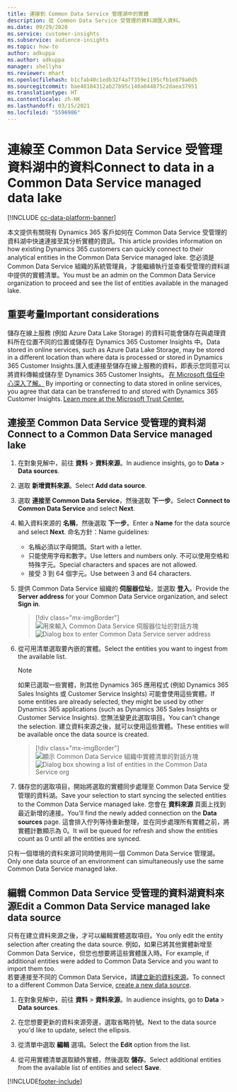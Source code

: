 ```yaml
---
title: 連接到 Common Data Service 管理湖中的實體
description: 從 Common Data Service 受管理的資料湖匯入資料。
ms.date: 09/29/2020
ms.service: customer-insights
ms.subservice: audience-insights
ms.topic: how-to
author: adkuppa
ms.author: adkuppa
manager: shellyha
ms.reviewer: mhart
ms.openlocfilehash: b1cfab40c1edb32f4a7f359e1195cfb1e879a0d5
ms.sourcegitcommit: bae40184312ab27b95c140a044875c2daea37951
ms.translationtype: HT
ms.contentlocale: zh-HK
ms.lasthandoff: 03/15/2021
ms.locfileid: "5596986"
---
```

# <a name="connect-to-data-in-a-common-data-service-managed-data-lake"></a><span data-ttu-id="4312c-103">連線至 Common Data Service 受管理資料湖中的資料</span><span class="sxs-lookup"><span data-stu-id="4312c-103">Connect to data in a Common Data Service managed data lake</span></span>

[!INCLUDE [cc-data-platform-banner](../includes/cc-data-platform-banner.md)]

<span data-ttu-id="4312c-104">本文提供有關現有 Dynamics 365 客戶如何在 Common Data Service 受管理的資料湖中快速連接至其分析實體的資訊。</span><span class="sxs-lookup"><span data-stu-id="4312c-104">This article provides information on how existing Dynamics 365 customers can quickly connect to their analytical entities in the Common Data Service managed lake.</span></span> <span data-ttu-id="4312c-105">您必須是 Common Data Service 組織的系統管理員，才能繼續執行並查看受管理的資料湖中提供的實體清單。</span><span class="sxs-lookup"><span data-stu-id="4312c-105">You must be an admin on the Common Data Service organization to proceed and see the list of entities available in the managed lake.</span></span>

## <a name="important-considerations"></a><span data-ttu-id="4312c-106">重要考量</span><span class="sxs-lookup"><span data-stu-id="4312c-106">Important considerations</span></span>

<span data-ttu-id="4312c-107">儲存在線上服務 (例如 Azure Data Lake Storage) 的資料可能會儲存在與處理資料所在位置不同的位置或儲存在 Dynamics 365 Customer Insights 中。</span><span class="sxs-lookup"><span data-stu-id="4312c-107">Data stored in online services, such as Azure Data Lake Storage, may be stored in a different location than where data is processed or stored in Dynamics 365 Customer Insights.</span></span><span data-ttu-id="4312c-108">匯入或連接至儲存在線上服務的資料，即表示您同意可以將資料傳輸或儲存至 Dynamics 365 Customer Insights。 [在 Microsoft 信任中心深入了解。](https://www.microsoft.com/trust-center)</span><span class="sxs-lookup"><span data-stu-id="4312c-108"> By importing or connecting to data stored in online services, you agree that data can be transferred to and stored with Dynamics 365 Customer Insights. [Learn more at the Microsoft Trust Center.](https://www.microsoft.com/trust-center)</span></span>

## <a name="connect-to-a-common-data-service-managed-lake"></a><span data-ttu-id="4312c-109">連接至 Common Data Service 受管理的資料湖</span><span class="sxs-lookup"><span data-stu-id="4312c-109">Connect to a Common Data Service managed lake</span></span>

1. <span data-ttu-id="4312c-110">在對象見解中，前往 **資料** > **資料來源**。</span><span class="sxs-lookup"><span data-stu-id="4312c-110">In audience insights, go to **Data** > **Data sources**.</span></span>

2. <span data-ttu-id="4312c-111">選取 **新增資料來源**。</span><span class="sxs-lookup"><span data-stu-id="4312c-111">Select **Add data source**.</span></span>

3. <span data-ttu-id="4312c-112">選取 **連接至 Common Data Service**，然後選取 **下一步**。</span><span class="sxs-lookup"><span data-stu-id="4312c-112">Select **Connect to Common Data Service** and select **Next**.</span></span>

4. <span data-ttu-id="4312c-113">輸入資料來源的 **名稱**，然後選取 **下一步**。</span><span class="sxs-lookup"><span data-stu-id="4312c-113">Enter a **Name** for the data source and select **Next**.</span></span> <span data-ttu-id="4312c-114">命名方針：</span><span class="sxs-lookup"><span data-stu-id="4312c-114">Name guidelines:</span></span> 
   - <span data-ttu-id="4312c-115">名稱必須以字母開頭。</span><span class="sxs-lookup"><span data-stu-id="4312c-115">Start with a letter.</span></span>
   - <span data-ttu-id="4312c-116">只能使用字母和數字。</span><span class="sxs-lookup"><span data-stu-id="4312c-116">Use letters and numbers only.</span></span> <span data-ttu-id="4312c-117">不可以使用空格和特殊字元。</span><span class="sxs-lookup"><span data-stu-id="4312c-117">Special characters and spaces are not allowed.</span></span>
   - <span data-ttu-id="4312c-118">接受 3 到 64 個字元。</span><span class="sxs-lookup"><span data-stu-id="4312c-118">Use between 3 and 64 characters.</span></span>

5. <span data-ttu-id="4312c-119">提供 Common Data Service 組織的 **伺服器位址**，並選取 **登入**。</span><span class="sxs-lookup"><span data-stu-id="4312c-119">Provide the **Server address** for your Common Data Service organization, and select **Sign in**.</span></span>

   > [!div class="mx-imgBorder"]
   > <span data-ttu-id="4312c-120">![用來輸入 Common Data Service 伺服器位址的對話方塊](media/enter-CDS-org-details.png)</span><span class="sxs-lookup"><span data-stu-id="4312c-120">![Dialog box to enter Common Data Service server address](media/enter-CDS-org-details.png)</span></span>

6. <span data-ttu-id="4312c-121">從可用清單選取要內嵌的實體。</span><span class="sxs-lookup"><span data-stu-id="4312c-121">Select the entities you want to ingest from the available list.</span></span>    

   > [!NOTE]
   > <span data-ttu-id="4312c-122">如果已選取一些實體，則其他 Dynamics 365 應用程式 (例如 Dynamics 365 Sales Insights 或 Customer Service Insights) 可能會使用這些實體。</span><span class="sxs-lookup"><span data-stu-id="4312c-122">If some entities are already selected, they might be used by other Dynamics 365 applications (such as Dynamics 365 Sales Insights or Customer Service Insights).</span></span> <span data-ttu-id="4312c-123">您無法變更此選取項目。</span><span class="sxs-lookup"><span data-stu-id="4312c-123">You can't change the selection.</span></span> <span data-ttu-id="4312c-124">建立資料來源之後，就可以使用這些實體。</span><span class="sxs-lookup"><span data-stu-id="4312c-124">These entities will be available once the data source is created.</span></span>

   > [!div class="mx-imgBorder"]
   > <span data-ttu-id="4312c-125">![顯示 Common Data Service 組織中實體清單的對話方塊](media/select-analytical-entities.png)</span><span class="sxs-lookup"><span data-stu-id="4312c-125">![Dialog box showing a list of entities in the Common Data Service org](media/select-analytical-entities.png)</span></span>

7. <span data-ttu-id="4312c-126">儲存您的選取項目，開始將選取的實體同步處理至 Common Data Service 受管理的資料湖。</span><span class="sxs-lookup"><span data-stu-id="4312c-126">Save your selection to start syncing the selected entities to the Common Data Service managed lake.</span></span> <span data-ttu-id="4312c-127">您會在 **資料來源** 頁面上找到最近新增的連接。</span><span class="sxs-lookup"><span data-stu-id="4312c-127">You'll find the newly added connection on the **Data sources** page.</span></span> <span data-ttu-id="4312c-128">這會排入佇列等待重新整理，並在同步處理所有實體之前，將實體計數顯示為 0。</span><span class="sxs-lookup"><span data-stu-id="4312c-128">It will be queued for refresh and show the entities count as 0 until all the entities are synced.</span></span>

<span data-ttu-id="4312c-129">只有一個環境的資料來源可同時使用同一個 Common Data Service 管理湖。</span><span class="sxs-lookup"><span data-stu-id="4312c-129">Only one data source of an environment can simultaneously use the same Common Data Service managed lake.</span></span>

## <a name="edit-a-common-data-service-managed-lake-data-source"></a><span data-ttu-id="4312c-130">編輯 Common Data Service 受管理的資料湖資料來源</span><span class="sxs-lookup"><span data-stu-id="4312c-130">Edit a Common Data Service managed lake data source</span></span>

<span data-ttu-id="4312c-131">只有在建立資料來源之後，才可以編輯實體選取項目。</span><span class="sxs-lookup"><span data-stu-id="4312c-131">You only edit the entity selection after creating the data source.</span></span> <span data-ttu-id="4312c-132">例如，如果已將其他實體新增至 Common Data Service，但您也想要將這些實體匯入時。</span><span class="sxs-lookup"><span data-stu-id="4312c-132">For example, if additional entities were added to Common Data Service and you want to import them too.</span></span>    
<span data-ttu-id="4312c-133">若要連接至不同的 Common Data Service，請[建立新的資料來源](#connect-to-a-common-data-service-managed-lake)。</span><span class="sxs-lookup"><span data-stu-id="4312c-133">To connect to a different Common Data Service, [create a new data source](#connect-to-a-common-data-service-managed-lake).</span></span>

1. <span data-ttu-id="4312c-134">在對象見解中，前往 **資料** > **資料來源**。</span><span class="sxs-lookup"><span data-stu-id="4312c-134">In audience insights, go to **Data** > **Data sources**.</span></span>

2. <span data-ttu-id="4312c-135">在您想要更新的資料來源旁邊，選取省略符號。</span><span class="sxs-lookup"><span data-stu-id="4312c-135">Next to the data source you'd like to update, select the ellipsis.</span></span>

3. <span data-ttu-id="4312c-136">從清單中選取 **編輯** 選項。</span><span class="sxs-lookup"><span data-stu-id="4312c-136">Select the **Edit** option from the list.</span></span>

4. <span data-ttu-id="4312c-137">從可用實體清單選取額外實體，然後選取 **儲存**。</span><span class="sxs-lookup"><span data-stu-id="4312c-137">Select additional entities from the available list of entities and select **Save**.</span></span>


[!INCLUDE[footer-include](../includes/footer-banner.md)]